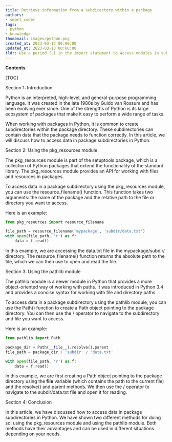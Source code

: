 ```yaml
---
title: Retrieve information from a subdirectory within a package
authors:
- smart_coder
tags:
- python
- knowledge
thumbnail: images/python.png
created_at: 2023-03-13 00:00:00
updated_at: 2023-03-13 00:00:00
tldr: Use a period (.) in the import statement to access modules in subdirectories within a package in Python.
---
```


**Contents**

[TOC]

Section 1: Introduction 

Python is an interpreted, high-level, and general-purpose programming language. It was created in the late 1980s by Guido van Rossum and has been evolving ever since. One of the strengths of Python is its large ecosystem of packages that make it easy to perform a wide range of tasks.

When working with packages in Python, it is common to create subdirectories within the package directory. These subdirectories can contain data that the package needs to function correctly. In this article, we will discuss how to access data in package subdirectories in Python.

Section 2: Using the pkg_resources module

The pkg_resources module is part of the setuptools package, which is a collection of Python packages that extend the functionality of the standard library. The pkg_resources module provides an API for working with files and resources in packages.

To access data in a package subdirectory using the pkg_resources module, you can use the resource_filename() function. This function takes two arguments: the name of the package and the relative path to the file or directory you want to access.

Here is an example:

```python
from pkg_resources import resource_filename

file_path = resource_filename('mypackage', 'subdir/data.txt')
with open(file_path, 'r') as f:
    data = f.read()
```

In this example, we are accessing the data.txt file in the mypackage/subdir/ directory. The resource_filename() function returns the absolute path to the file, which we can then use to open and read the file.

Section 3: Using the pathlib module

The pathlib module is a newer module in Python that provides a more object-oriented way of working with paths. It was introduced in Python 3.4 and provides a concise syntax for working with file and directory paths.

To access data in a package subdirectory using the pathlib module, you can use the Path() function to create a Path object pointing to the package directory. You can then use the / operator to navigate to the subdirectory and file you want to access.

Here is an example:

```python
from pathlib import Path

package_dir = Path(__file__).resolve().parent
file_path = package_dir / 'subdir' / 'data.txt'

with open(file_path, 'r') as f:
    data = f.read()
```

In this example, we are first creating a Path object pointing to the package directory using the __file__ variable (which contains the path to the current file) and the resolve() and parent methods. We then use the / operator to navigate to the subdir/data.txt file and open it for reading.

Section 4: Conclusion

In this article, we have discussed how to access data in package subdirectories in Python. We have shown two different methods for doing so: using the pkg_resources module and using the pathlib module. Both methods have their advantages and can be used in different situations depending on your needs.
